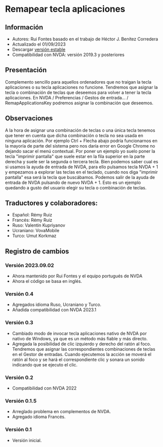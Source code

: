 # Remapear tecla aplicaciones


## Información
* Autores: Rui Fontes basado en el trabajo de Héctor J. Benítez Corredera
* Actualizado el 01/09/2023
* Descargar [versión estable][1]
* Compatibilidad con NVDA: versión 2019.3 y posteriores


## Presentación
Complemento sencillo para aquellos ordenadores que no traigan la tecla aplicaciones o su tecla aplicaciones no funcione.
Tendremos que asignar la tecla o combinación de teclas que deseemos para volver a tener la tecla aplicaciones.
En NVDA / Preferencias / Gestos de entrada... / RemapApplicationsKey podremos asignar la combinación que deseemos.


## Observaciones
A la hora de asignar una combinación de teclas o una única tecla tenemos que tener en cuenta que dicha combinación o tecla no sea usada en ninguna aplicación.
Por ejemplo Ctrl + Flecha abajo podría funcionarnos en la mayoría de parte del sistema pero nos daría error en Google Chrome no dejando sacar el menú contextual.
Por poner un ejemplo yo suelo poner la tecla "imprimir pantalla" que suele estar en la fila superior en la parte derecha y suele ser la segunda o tercera tecla.
Bien podemos saber cual es si usamos la ayuda de entrada de NVDA, para ello pulsamos tecla NVDA + 1 y empezamos a explorar las teclas en el teclado, cuando nos diga "imprimir pantalla" esa será la tecla que buscábamos. Podemos salir de la ayuda de entrada de NVDA pulsando de nuevo NVDA + 1.
Esto es un ejemplo quedando a gusto del usuario elegir su tecla o combinación de teclas.


## Traductores y colaboradores:
* Español: Rémy Ruiz
* Francés: Rémy Ruiz
* Ruso: Valentin Kupriyanov
* Ucraniano: VovaMobile
* Turco: Umut Korkmaz


## Registro de cambios


### Versión 2023.09.02
* Ahora mantenido por Rui Fontes y el equipo portugués de NVDA
* Ahora el código se basa en inglés.


### Versión 0.4
* Agregados idioma Ruso, Ucraniano y Turco.
* Añadida compatibilidad con NVDA 2023.1


### Versión 0.3
* Cambiado modo de invocar tecla aplicaciones nativo de NVDA por nativo de Windows, ya que es un método más  fiable y más directo.
* Agregada la posibilidad de clic izquierdo y derecho del ratón al foco.
Tendremos que asignar las correspondientes combinaciones de teclas en el Gestor de entradas.
Cuando ejecutemos la acción se moverá el ratón al foco y se hará el correspondiente clic y sonara un sonido indicando que se ejecuto el clic.


### Versión 0.2
* Compatibilidad con NVDA 2022


### Versión 0.1.5
* Arreglado problema en complementos de NVDA.
* Agregado idioma Francés.


### Versión 0.1
* Versión inicial.

[1]: https://github.com/ruifontes/RemapKeyAplication-para-NVDA/releases/download/2023.09.26/remapApplicationsKey-2023.09.26.nvda-addon
